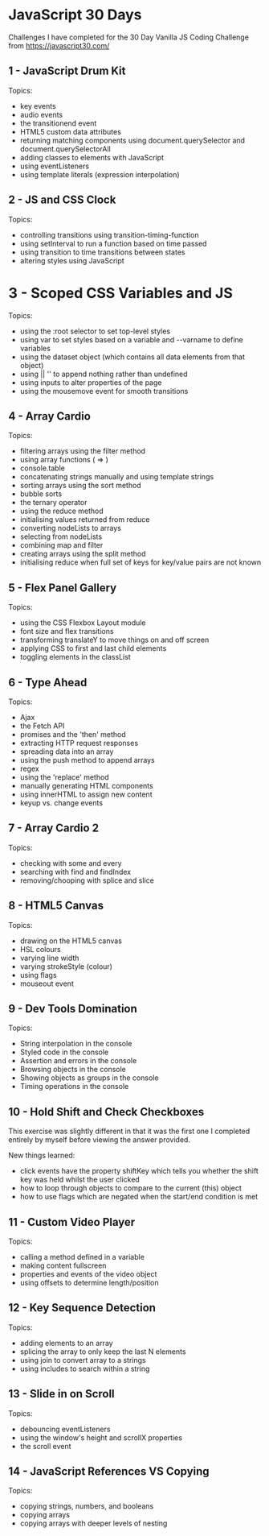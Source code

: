 # JavaScript 30 Days

Challenges I have completed for the 30 Day Vanilla JS Coding Challenge from https://javascript30.com/

## 1 - JavaScript Drum Kit

Topics: 

* key events
* audio events
* the transitionend event
* HTML5 custom data attributes
* returning matching components using document.querySelector and document.querySelectorAll
* adding classes to elements with JavaScript
* using eventListeners
* using template literals (expression interpolation)

## 2 - JS and CSS Clock

Topics: 

* controlling transitions using transition-timing-function
* using setInterval to run a function based on time passed
* using transition to time transitions between states
* altering styles using JavaScript

# 3 - Scoped CSS Variables and JS

Topics:

* using the :root selector to set top-level styles
* using var to set styles based on a variable and --varname to define variables
* using the dataset object (which contains all data elements from that object)
* using || '' to append nothing rather than undefined
* using inputs to alter properties of the page
* using the mousemove event for smooth transitions

## 4 - Array Cardio

Topics:

* filtering arrays using the filter method
* using array functions ( => )
* console.table
* concatenating strings manually and using template strings
* sorting arrays using the sort method
* bubble sorts
* the ternary operator
* using the reduce method
* initialising values returned from reduce
* converting nodeLists to arrays
* selecting from nodeLists
* combining map and filter
* creating arrays using the split method
* initialising reduce when full set of keys for key/value pairs are not known

## 5 - Flex Panel Gallery

Topics: 

* using the CSS Flexbox Layout module
* font size and flex transitions
* transforming translateY to move things on and off screen
* applying CSS to first and last child elements
* toggling elements in the classList

## 6 - Type Ahead

Topics:

* Ajax
* the Fetch API
* promises and the 'then' method
* extracting HTTP request responses
* spreading data into an array
* using the push method to append arrays
* regex
* using the 'replace' method
* manually generating HTML components
* using innerHTML to assign new content
* keyup vs. change events

## 7 - Array Cardio 2

Topics: 

* checking with some and every
* searching with find and findIndex
* removing/chooping with splice and slice

## 8 - HTML5 Canvas

Topics: 

* drawing on the HTML5 canvas
* HSL colours
* varying line width
* varying strokeStyle (colour)
* using flags
* mouseout event

## 9 - Dev Tools Domination

Topics: 

* String interpolation in the console
* Styled code in the console
* Assertion and errors in the console
* Browsing objects in the console
* Showing objects as groups in the console
* Timing operations in the console

## 10 - Hold Shift and Check Checkboxes

This exercise was slightly different in that it was the first one I completed entirely by myself before viewing the answer provided.

New things learned:

* click events have the property shiftKey which tells you whether the shift key was held whilst the user clicked
* how to loop through objects to compare to the current (this) object
* how to use flags which are negated when the start/end condition is met

## 11 - Custom Video Player

Topics:

* calling a method defined in a variable
* making content fullscreen
* properties and events of the video object
* using offsets to determine length/position

## 12 - Key Sequence Detection

Topics:

* adding elements to an array
* splicing the array to only keep the last N elements
* using join to convert array to a strings
* using includes to search within a string

## 13 - Slide in on Scroll

Topics:

* debouncing eventListeners
* using the window's height and scrollX properties
* the scroll event

## 14 - JavaScript References VS Copying

Topics:

* copying strings, numbers, and booleans
* copying arrays
* copying arrays with deeper levels of nesting
